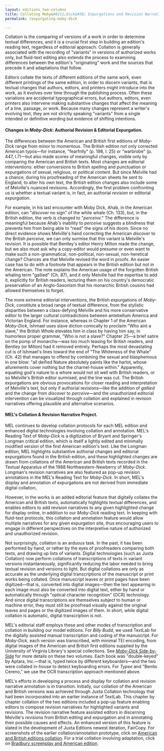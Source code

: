 ```yaml
---
layout: editions_two-columns
title: Collating Moby&#8211;Dick&#58; Expurgations and Revision Narratives
permalink: /expurgating-moby-dick

---
```


Collation is the comparing of versions of a work in order to determine
textual differences, and it is a crucial first step in building an
edition's reading text, regardless of editorial approach. Collation is
generally associated with the recording of "variants" in versions of
authorized works only, but fluid-text editing also extends the process
to examining differences between the edition's "originating" work and
the sources that precede it and adaptations that follow.

Editors collate the texts of different editions of the same work, even
different printings of the same edition, in order to discern variants,
that is textual changes that authors, editors, and printers might
introduce into the work, as it evolves over time through the publishing
process. Often these variations are accidental typographical errors, but
authors, editors, even printers also intervene making substantive
changes that affect the meaning of a line, passage, or work. Because
many changes represent a writer's evolving text, they are not strictly
speaking "variants" from a single intended or definitive wording but
evidence of shifting intentions.

#### Changes in *Moby-Dick*: Authorial Revision & Editorial Expurgation.

The differences between the American and British first editions of
*Moby-Dick* range from minor to momentous. The British edition not only
corrected American typos—for instance, "fearfnlly" (p. 198, l. 25) or
"warbrobe" (p. 447, l.7)—but also made scores of meaningful changes,
visible only by comparing the American and British texts. Most changes
are editorial interventions: either conversions to British spelling and
punctuation or expurgations of sexual, religious, or political content.
But since Melville had a chance, during his proofreading of the American
sheets he sent to England, to alter his own text, the British edition
changes also include some of Melville's nuanced revisions. Accordingly,
the first problem confronting us is whether a textual variant is, in
fact, an authorial *revision* or editorial *expurgation*.

For example, in his last encounter with Moby Dick, Ahab, in the American
edition, can "*discover* no sign" of the white whale (Ch. 133), but, in
the British edition, the verb is changed to "*perceive*." The difference
is meaningful because Ahab's inability to *perceive* suggests a
blindness that prevents him from being able to "read" the signs of his
doom. Since no direct evidence shows Melville's hand correcting the
American *discover* to the British *perceive*, we can only surmise that
this variant is Melville's revision. It is possible that Bentley's
editor Henry Milton made the change, but we also must ask why a
copy-editor would presume or even want to make such a non-grammatical,
non-political, non-sexual, non-heretical change? Chances are that
Melville revised the word in proofs. An easier case has to do with a
footnote that appears in the British edition but not in the American.
The note explains the American usage of the forgotten British whaling
term "gallied" (Ch. 87), and it only Melville had the expertise to add
it, explicitly for British readers, lecturing them on his country's
democratic preservation of an Anglo-Saxonism that his monarchic British
cousins had allowed themselves to forget.

The more extreme editorial interventions, the British expurgations of
*Moby-Dick*, constitute a broad range of textual difference, from the
stylistic disparities between a class-defying Melville and his more
conservative editor to the larger cultural contradictions between
antebellum America and Victorian England. For instance, whereas in
Chapter 1 of the American *Moby-Dick*, Ishmael uses slave diction
comically to proclaim "Who aint a slave," the British *Whale* elevates
him in class by having him say, in humorless proper grammar, "Who is not
a slave?" Chapter 25—a brief satire on the pomp of monarchs—was too
much teasing for British readers, and Bentley (or Milton) had it removed
entirely. Perhaps the most devastating cut is of Ishmael's lines toward
the end of "The Whiteness of the Whale" (Ch. 42) that manages to offend
by combining the sexual and blasphemous in one blow: "all deified Nature
absolutely paints like the harlot, whose allurements cover nothing but
the charnel-house within." Apparently, equating god's nature to a whore
would not sit well with British readers, or so Melville's British editor
surmised, and the line was cut. The British expurgations are obvious
provocations for closer reading and interpretation of Melville's text,
but only if authorial revisions—like the addition of *gallied* and the
change from *discover* to *perceive*—and the unauthorized editorial
intervention can be visualized through collation and explained in
revision narratives offering plausible and alternative scenarios.

#### MEL's Collation & Revision Narrative Project.

MEL continues to develop collation protocols for each MEL edition and
enhanced digital technologies involving collation and annotation. MEL's
Reading Text of *Moby-Dick* is a digitization of Bryant and Springer's
Longman critical edition, which is itself a lightly edited and minimally
modified version of the first American edition's text. Like the Longman
edition, MEL highlights substantive authorial changes and editorial
expurgations found in the British edition, and these highlighted changes
are drawn from collations of the American and British texts recorded in
the Textual Apparatus of the 1988 Northwestern-Newberry of *Moby-Dick*.
Longman's revision narratives are also featured as pop-up revision
annotations in the MEL's Reading Text for *Moby-Dick*. In short, MEL's
display and annotation of expurgations are not derived from immediate
digital collation,

However, in the works is an added editorial feature that digitally
collates the American and British texts, automatically highlights
textual differences, and enables editors to add revision narratives to
any given highlighted change for display online, in addition to our
*Moby-Dick* reading text. In keeping with fluid-text protocols, this
collation and annotation feature would allow multiple narratives for any
given expurgation site, thus encouraging users to engage in different
perspectives on the interpretive nature of authorized and unauthorized
revision.

Not surprisingly, collation is an arduous task. In the past, it has been
performed by hand, or rather by the eyes of proofreaders comparing both
texts, and drawing up lists of variants. Digital technologies (such as
Juxta Collation) now perform collations of transcriptions of texts in
variant versions instantaneously, significantly reducing the labor
needed to bring textual revision and versions to light. But digital
collations are only as accurate as the underlying digital transcriptions
of the manuscript or print works being collated. Once manuscript leaves
or print pages have been digitized—that is, converted into digital
images—then the text appearing in each image must also be converted
into digital text, either by hand or automatically through "optical
character recognition" (OCR) technology. And since digital
transcriptions are themselves subject to human or machine error, they
must still be proofread visually against the original leaves and pages
or the digitized images of them. In short, while digital collation is
automatic, digital transcription is not.

MEL's editorial staff employs these and other modes of transcription and
collation in building our model editions. For *Billy Budd*, we used
TextLab for the digitally assisted manual transcription and coding of
the manuscript. For *Moby-Dick*, each version was transcribed, with
minimal TEI encoding, from digital images of the American and British
first editions supplied by the University of Virginia Library's special
collections. See [*Moby-Dick* Side-by-Side](
https://mel.netlify.app/moby-dick-side-by-side) for more details on
these two volumes. Each book was "double-keyed" by Aptara, Inc.—that
is, typed twice by different keyboarders—and the two were collated
in-house to detect keyboarding errors. For *Typee* and "Benito Cereno,"
we use the OCR transcription approach mentioned above.

MEL's efforts in developing a process and display for collation and
revision narrative annotation is in transition. Initially, our collation
of the American and British versions was achieved through Juxta
Collation technology that had been incorporated into an earlier instance
of TextLab. This chapter by chapter collation of the two editions
included a pop-up feature enabling editors to compose revision
narratives for highlighted variants and revisions. The revision
narrative feature assisted editors in discerning Melville's revisions
from British editing and expurgation and in annotating their possible
causes and effects. An enhanced version of this feature is slated in the
development of Juxta Editions newest iteration, FairCopy. For
screenshots of the earlier collation/annotation prototype, click on <a
href="pdf/British-American-Textual-Collation.pdf/"
target="_blank">American and British editions collation</a>. For a
trial collation involving adaptation, click on <a
href="pdf/bradbury-melville-collation.pdf/"
target="_blank">Bradbury screenplay and American edition</a>.
